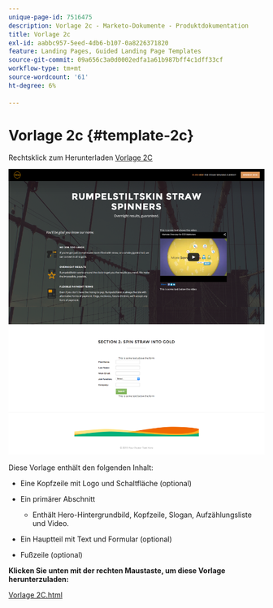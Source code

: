 ```yaml
---
unique-page-id: 7516475
description: Vorlage 2c - Marketo-Dokumente - Produktdokumentation
title: Vorlage 2c
exl-id: aabbc957-5eed-4db6-b107-0a8226371820
feature: Landing Pages, Guided Landing Page Templates
source-git-commit: 09a656c3a0d0002edfa1a61b987bff4c1dff33cf
workflow-type: tm+mt
source-wordcount: '61'
ht-degree: 6%

---
```


# Vorlage 2c {#template-2c}

Rechtsklick zum Herunterladen [Vorlage 2C](https://experienceleague.adobe.com/landing/marketo/lp-templates/template-2c.html?lang=de)

![](assets/image2015-6-4-9-3a31-3a46.png)

Diese Vorlage enthält den folgenden Inhalt:

* Eine Kopfzeile mit Logo und Schaltfläche (optional)
* Ein primärer Abschnitt

   * Enthält Hero-Hintergrundbild, Kopfzeile, Slogan, Aufzählungsliste und Video.

* Ein Hauptteil mit Text und Formular (optional)
* Fußzeile (optional)

**Klicken Sie unten mit der rechten Maustaste, um diese Vorlage herunterzuladen:**

[Vorlage 2C.html](https://experienceleague.adobe.com/landing/marketo/lp-templates/template-2c.html?lang=de)

